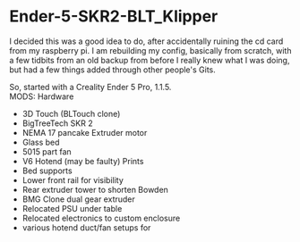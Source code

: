 # Ender-5-SKR2-BLT_Klipper

I decided this was a good idea to do, after accidentally ruining the cd card from my raspberry pi.
I am rebuilding my config, basically from scratch, with a few tidbits from an old backup from before
I really knew what I was doing, but had a few things added through other people's Gits. 

So, started with a Creality Ender 5 Pro, 1.1.5.  
MODS:
  Hardware
  - 3D Touch (BLTouch clone)
  - BigTreeTech SKR 2
  - NEMA 17 pancake Extruder motor
  - Glass bed
  - 5015 part fan
  - V6 Hotend (may be faulty)
  Prints
  - Bed supports
  - Lower front rail for visibility
  - Rear extruder tower to shorten Bowden
  - BMG Clone dual gear extruder
  - Relocated PSU under table
  - Relocated electronics to custom enclosure
  - various hotend duct/fan setups for 
